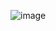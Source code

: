 ![image](https://github.com/VirmarSosa/credit_risk_classification/assets/118692087/292a267a-4e25-416b-ac0e-c37229f45e3c)
